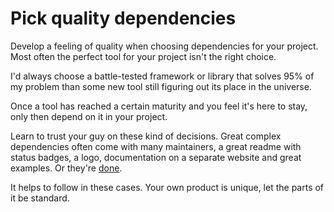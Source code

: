 # Pick quality dependencies

Develop a feeling of quality when choosing dependencies for your project. Most often the perfect tool for your project isn't the right choice.

I'd always choose a battle-tested framework or library that solves 95% of my problem than some new tool still figuring out its place in the universe.

Once a tool has reached a certain maturity and you feel it's here to stay, only then depend on it in your project.

Learn to trust your guy on these kind of decisions. Great complex dependencies often come with many maintainers, a great readme with status badges, a logo, documentation on a separate website and great examples. Or they're [done](code-can-be-done.md).

It helps to follow in these cases. Your own product is unique, let the parts of it be standard.
